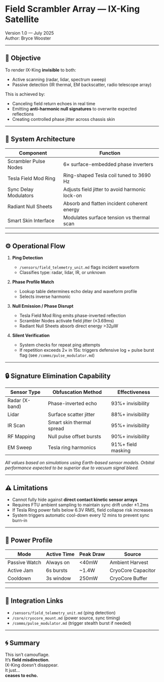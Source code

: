 # Field Scrambler Array — IX-King Satellite  
Version 1.0 — July 2025  
Author: Bryce Wooster

---

## 🎯 Objective

To render IX-King **invisible** to both:
- Active scanning (radar, lidar, spectrum sweep)  
- Passive detection (IR thermal, EM backscatter, radio telescope array)

This is achieved by:
- Canceling field return echoes in real time  
- Emitting **anti-harmonic null signatures** to overwrite expected reflections  
- Creating controlled phase jitter across chassis skin

---

## 🧠 System Architecture

| Component               | Function                                       |
|--------------------------|------------------------------------------------|
| Scrambler Pulse Nodes    | 6× surface-embedded phase inverters            |
| Tesla Field Mod Ring     | Ring-shaped Tesla coil tuned to 3690 Hz        |
| Sync Delay Modulators    | Adjusts field jitter to avoid harmonic lock-on |
| Radiant Null Sheets      | Absorb and flatten incident coherent energy    |
| Smart Skin Interface     | Modulates surface tension vs thermal scan      |

---

## ⚙ Operational Flow

1. **Ping Detection**  
   - `/sensors/field_telemetry_unit.md` flags incident waveform  
   - Classifies type: radar, lidar, IR, or unknown

2. **Phase Profile Match**  
   - Lookup table determines echo delay and waveform profile  
   - Selects inverse harmonic

3. **Null Emission / Phase Disrupt**  
   - Tesla Field Mod Ring emits phase-inverted reflection  
   - Scrambler Nodes activate field jitter (±3.69ms)  
   - Radiant Null Sheets absorb direct energy >32μW

4. **Silent Verification**  
   - System checks for repeat ping attempts  
   - If repetition exceeds 2× in 15s: triggers defensive log + pulse burst flag (see `/comms/pulse_modulator.md`)

---

## 🔒 Signature Elimination Capability

| Sensor Type  | Obfuscation Method       | Effectiveness |
|--------------|---------------------------|----------------|
| Radar (X-band) | Phase-inverted echo        | 93%+ invisibility |
| Lidar         | Surface scatter jitter     | 88%+ invisibility |
| IR Scan       | Smart skin thermal spread  | 95%+ invisibility |
| RF Mapping    | Null pulse offset bursts   | 90%+ invisibility |
| EM Sweep      | Tesla ring harmonics       | 91%+ field masking |

*All values based on simulations using Earth-based sensor models. Orbital performance expected to be superior due to vacuum signal bleed.*

---

## ⚠ Limitations

- Cannot fully hide against **direct contact kinetic sensor arrays**  
- Requires FTU ambient sampling to maintain sync drift under ±1.2ms  
- If Tesla Ring power falls below 6.3V RMS, field collapse risk increases  
- System triggers automatic cool-down every 12 mins to prevent sync burn-in

---

## 🔋 Power Profile

| Mode         | Active Time | Peak Draw | Source            |
|--------------|-------------|-----------|--------------------|
| Passive Watch| Always on   | <40mW     | Ambient Harvest    |
| Active Jam   | 6s bursts   | ~1.4W     | CryoCore Capacitor |
| Cooldown     | 3s window   | 250mW     | CryoCore Buffer    |

---

## 🧩 Integration Links

- `/sensors/field_telemetry_unit.md` (ping detection)  
- `/core/cryocore_mount.md` (power source, sync timing)  
- `/comms/pulse_modulator.md` (trigger stealth burst if needed)

---

## 🌀 Summary

This isn’t camouflage.  
It’s **field misdirection**.  
IX-King doesn’t disappear.  
It just...  
**ceases to echo.**

